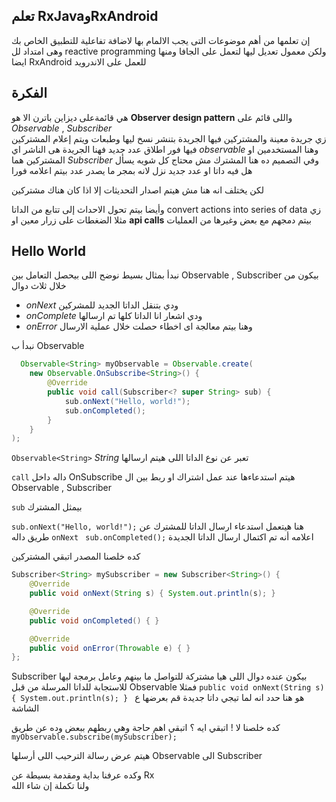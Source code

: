 ## تعلم  RxJavaوRxAndroid
 إن تعلمها من أهم موضوعات التى يجب الالمام بها لاضافة تفاعلية للتطبيق الخاص بك 
 وهى امتداد لل reactive programming  ولكن معمول تعديل ليها لتعمل على الجافا ومنها ايضا RxAndroid  للعمل على الاندرويد 

##  الفكرة 
هي قائمةعلى ديزاين باترن الا هو **Observer design pattern** 
 واللى قائم على *Observable* , *Subscriber*  
 زي جريدة معينة والمشتركين فيها 
 الجريدة بتنشر نسخ ليها وطبعات ويتم إعلام المشتركين فيها فور اطلاق عدد جديد 
 فهنا الجريدة هى الناشر اي *observable*  وهنا المستخدمين او المشتركين هما *Subscriber* 
 وفي التصميم ده هنا المشترك مش محتاج كل شويه يسأل هل فيه داتا او عدد جديد نزل لانه بمجر ما يصدر عدد بيتم اعلامه فورا 

لكن يختلف انه هنا مش هيتم اصدار التحديثات إلا اذا كان هناك مشتركين 


 وأيضا بيتم تحول الاحداث إلى تتابع من الداتا
 convert actions into series of data 
 زي مثلا الضغطات على زرار معين او **api calls**
   بيتم دمجهم مع بعض وغيرها من العمليات 


## Hello World 
 نبدأ بمثال بسيط نوضح اللى بيحصل 
 التعامل بين Observable , Subscriber  بيكون من خلال ثلاث دوال 
 - *onNext*  ودي بتنقل الداتا الجديد للمشركين 
 - *onComplete*  ودي اشعار انا الداتا كلها تم ارسالها 
 - *onError*  وهنا بيتم معالجة اى اخطاء حصلت خلال عملية الارسال 

  نبدأ ب Observable 
``` java
  Observable<String> myObservable = Observable.create(
    new Observable.OnSubscribe<String>() {
        @Override
        public void call(Subscriber<? super String> sub) {
            sub.onNext("Hello, world!");
            sub.onCompleted();
        }
    }
);

``` 
``Observable<String>`` *String*  تعبر عن نوع الداتا اللى هيتم ارسالها 

``call`` داله داخل OnSubscribe هيتم استدعاءها عند عمل اشتراك او ربط بين ال Observable , Subscriber 

``sub`` بيمثل المشترك 

``sub.onNext("Hello, world!");``
هنا هيتعمل استدعاء ارسال الداتا للمشترك عن طريق داله ``onNext``
`` sub.onCompleted();``  اعلامه أنه تم اكتمال ارسال الداتا الجديدة 

كده خلصنا المصدر اتبقي المشتركين 

``` java
Subscriber<String> mySubscriber = new Subscriber<String>() {
    @Override
    public void onNext(String s) { System.out.println(s); }

    @Override
    public void onCompleted() { }

    @Override
    public void onError(Throwable e) { }
};
```
Subscriber  بيكون عنده دوال اللى هيا مشتركة للتواصل ما بينهم 
وعامل برمجة ليها للاستجابة للداتا المرسلة من قبل Observable 
 فمثلا 
``public void onNext(String s) { System.out.println(s); }
``
  هو هنا حدد انه لما تيجي داتا جديدة قم بعرضها ع الشاشة 


كده خلصنا لا ! اتبقي ايه ؟ 
اتبقي اهم حاجة وهي ربطهم ببعض وده عن طريق 
``myObservable.subscribe(mySubscriber);``

هيتم عرض رسالة الترحيب اللى أرسلها 
Observable  الى  Subscriber 

 وكده عرفنا بداية ومقدمة بسيطة عن Rx  
 ولنا تكملة إن شاء الله

